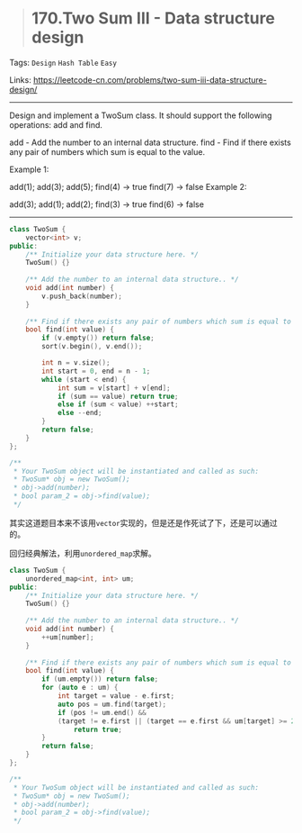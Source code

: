 > # 170.Two Sum III - Data structure design

Tags: `Design` `Hash Table` `Easy`

Links: <https://leetcode-cn.com/problems/two-sum-iii-data-structure-design/>

-----

Design and implement a TwoSum class. It should support the following operations: add and find.

add - Add the number to an internal data structure.
find - Find if there exists any pair of numbers which sum is equal to the value.

Example 1:

add(1); add(3); add(5);
find(4) -> true
find(7) -> false
Example 2:

add(3); add(1); add(2);
find(3) -> true
find(6) -> false

-----

```c++
class TwoSum {
    vector<int> v;
public:
    /** Initialize your data structure here. */
    TwoSum() {}
    
    /** Add the number to an internal data structure.. */
    void add(int number) {
        v.push_back(number);
    }
    
    /** Find if there exists any pair of numbers which sum is equal to the value. */
    bool find(int value) {
        if (v.empty()) return false;
        sort(v.begin(), v.end());

        int n = v.size();
        int start = 0, end = n - 1;
        while (start < end) {
            int sum = v[start] + v[end];
            if (sum == value) return true;
            else if (sum < value) ++start;
            else --end;
        }
        return false;
    }
};

/**
 * Your TwoSum object will be instantiated and called as such:
 * TwoSum* obj = new TwoSum();
 * obj->add(number);
 * bool param_2 = obj->find(value);
 */
```

其实这道题目本来不该用`vector`实现的，但是还是作死试了下，还是可以通过的。

回归经典解法，利用`unordered_map`求解。

```c++
class TwoSum {
    unordered_map<int, int> um;
public:
    /** Initialize your data structure here. */
    TwoSum() {}
    
    /** Add the number to an internal data structure.. */
    void add(int number) {
        ++um[number];
    }
    
    /** Find if there exists any pair of numbers which sum is equal to the value. */
    bool find(int value) {
        if (um.empty()) return false;
        for (auto e : um) {
            int target = value - e.first;
            auto pos = um.find(target);
            if (pos != um.end() && 
            (target != e.first || (target == e.first && um[target] >= 2)))
                return true;
        }
        return false;
    }
};

/**
 * Your TwoSum object will be instantiated and called as such:
 * TwoSum* obj = new TwoSum();
 * obj->add(number);
 * bool param_2 = obj->find(value);
 */
```

